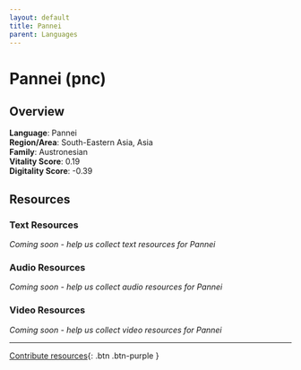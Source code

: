 ```yaml
---
layout: default
title: Pannei
parent: Languages
---
```


# Pannei (pnc)

## Overview

**Language**: Pannei  
**Region/Area**: South-Eastern Asia, Asia  
**Family**: Austronesian  
**Vitality Score**: 0.19  
**Digitality Score**: -0.39  

## Resources

### Text Resources
*Coming soon - help us collect text resources for Pannei*

### Audio Resources
*Coming soon - help us collect audio resources for Pannei*

### Video Resources
*Coming soon - help us collect video resources for Pannei*

---

[Contribute resources](https://fairtrain.github.io/){: .btn .btn-purple }
